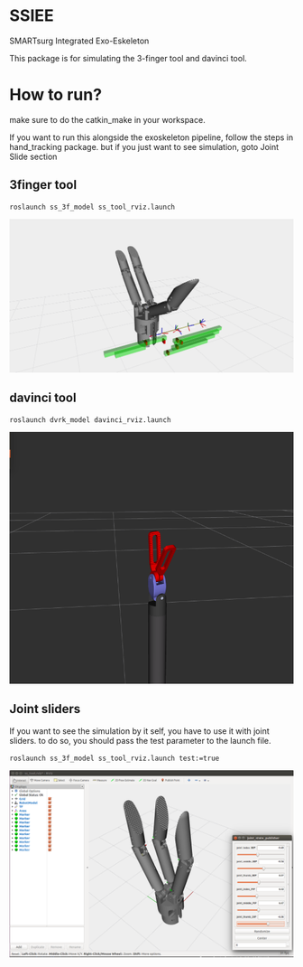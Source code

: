 # SSIEE
SMARTsurg Integrated Exo-Eskeleton


This package is for simulating the 3-finger tool and davinci tool.


# How to run?

make sure to do the catkin_make in your workspace.

If you want to run this alongside the exoskeleton pipeline, follow the steps in hand_tracking package. but if you just want to see simulation, goto Joint Slide section
## 3finger tool

    roslaunch ss_3f_model ss_tool_rviz.launch
    
![Alt text](rviz.png?raw=true "Title")

## davinci tool

    roslaunch dvrk_model davinci_rviz.launch
    
![Alt text](davinci.png?raw=true "Title")


## Joint sliders

If you want to see the simulation by it self, you have to use it with joint sliders. to do so, you should pass the test parameter to the launch file.

    roslaunch ss_3f_model ss_tool_rviz.launch test:=true
    
![Alt text](rviz_slider.png?raw=true "Title")